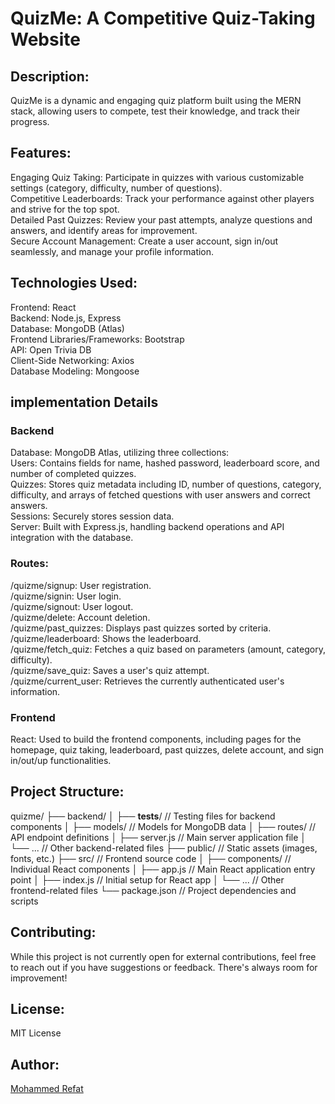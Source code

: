 # QuizMe: A Competitive Quiz-Taking Website

## Description:
QuizMe is a dynamic and engaging quiz platform built using the MERN stack, allowing users to compete, test their knowledge, and track their progress.

## Features:
Engaging Quiz Taking: Participate in quizzes with various customizable settings (category, difficulty, number of questions).\
Competitive Leaderboards: Track your performance against other players and strive for the top spot.\
Detailed Past Quizzes: Review your past attempts, analyze questions and answers, and identify areas for improvement.\
Secure Account Management: Create a user account, sign in/out seamlessly, and manage your profile information.

## Technologies Used:
Frontend: React\
Backend: Node.js, Express\
Database: MongoDB (Atlas)\
Frontend Libraries/Frameworks: Bootstrap\
API: Open Trivia DB\
Client-Side Networking: Axios\
Database Modeling: Mongoose

## implementation Details
### Backend
Database: MongoDB Atlas, utilizing three collections: \
Users: Contains fields for name, hashed password, leaderboard score, and number of completed quizzes. \
Quizzes: Stores quiz metadata including ID, number of questions, category, difficulty, and arrays of fetched questions with user answers and correct answers. \
Sessions: Securely stores session data. \
Server: Built with Express.js, handling backend operations and API integration with the database. 
### Routes:
/quizme/signup: User registration. \
/quizme/signin: User login. \
/quizme/signout: User logout. \
/quizme/delete: Account deletion.\
/quizme/past_quizzes: Displays past quizzes sorted by criteria.\
/quizme/leaderboard: Shows the leaderboard.\
/quizme/fetch_quiz: Fetches a quiz based on parameters (amount, category, difficulty).\
/quizme/save_quiz: Saves a user's quiz attempt.\
/quizme/current_user: Retrieves the currently authenticated user's information.
### Frontend
React: Used to build the frontend components, including pages for the homepage, quiz taking, leaderboard, past quizzes, delete account, and sign in/out/up functionalities.

## Project Structure:
quizme/
├── backend/
│   ├── __tests__/  // Testing files for backend components
│   ├── models/    // Models for MongoDB data 
│   ├── routes/    // API endpoint definitions
│   ├── server.js   // Main server application file
│   └── ...        // Other backend-related files
├── public/       // Static assets (images, fonts, etc.)
├── src/           // Frontend source code
│   ├── components/  // Individual React components
│   ├── app.js      // Main React application entry point
│   ├── index.js    // Initial setup for React app
│   └── ...        // Other frontend-related files
└── package.json  // Project dependencies and scripts

## Contributing:

While this project is not currently open for external contributions, feel free to reach out if you have suggestions or feedback. There's always room for improvement!

## License:
 MIT License

## Author:
[Mohammed Refat](https://github.com/Mohammed-Refat-0)
